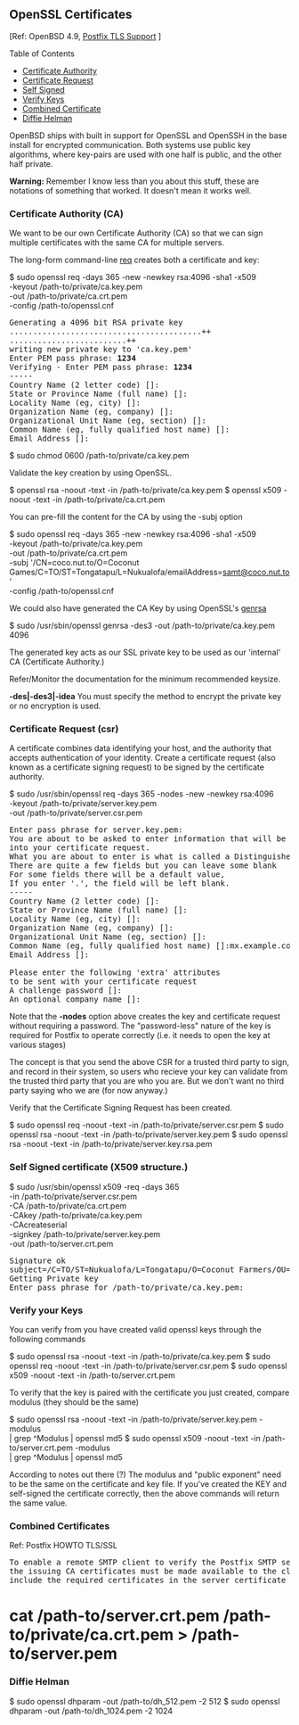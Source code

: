 ## OpenSSL Certificates

&#91;Ref: OpenBSD 4.9, [Postfix TLS Support](http://www.postfix.org/TLS_README.html)  ]

<div class="toc">

<p>Table of Contents</p>

<ul>
	<li><a href="#ca">Certificate Authority</a></li>
	<li><a href="#csr">Certificate Request</a></li>
	<li><a href="#selfsigned">Self Signed</a></li>
	<li><a href="#verify">Verify Keys</a></li>
	<li><a href="#combined">Combined Certificate</a></li>
	<li><a href="#diffie">Diffie Helman</a></li>
</ul>

</div>

OpenBSD ships with built in support for OpenSSL and OpenSSH in the base
install for encrypted communication. Both systems use public key algorithms,
where key-pairs are used with one half is public, and the other half 
private.
  
**Warning:** Remember I know less than you about this stuff, these 
are notations of something that worked. It doesn't mean it works 
well.



### <a name="ca"></a> Certificate Authority (CA)

We want to be our own Certificate Authority (CA) so that we can sign multiple certificates 
with the same CA for multiple servers.

The long-form command-line [req](http://www.openssl.org/docs/apps/req.html) creates
both a certificate and key:

<!--(block|syntax("bash"))-->
$ sudo openssl req -days 365 -new -newkey rsa:4096 -sha1 -x509 \
	-keyout /path-to/private/ca.key.pem \
    -out    /path-to/private/ca.crt.pem \
    -config /path-to/openssl.cnf
<!--(end)-->

<pre class="screen-output">
Generating a 4096 bit RSA private key
.........................................++
.........................++
writing new private key to 'ca.key.pem'
Enter PEM pass phrase: <b>1234</b>
Verifying - Enter PEM pass phrase: <b>1234</b>
-----
Country Name (2 letter code) []:
State or Province Name (full name) []:
Locality Name (eg, city) []:
Organization Name (eg, company) []:
Organizational Unit Name (eg, section) []:
Common Name (eg, fully qualified host name) []:
Email Address []:
</pre>
	
<!--(block|syntax("bash"))-->
$ sudo chmod 0600 /path-to/private/ca.key.pem
<!--(end)-->

Validate the key creation by using OpenSSL.

<!--(block|syntax("bash"))-->
$ openssl rsa -noout -text -in  /path-to/private/ca.key.pem
$ openssl x509 -noout -text -in /path-to/private/ca.crt.pem
<!--(end)-->

You can pre-fill the content for the CA by using the -subj option

<!--(block|syntax("bash"))-->
$ sudo openssl req -days 365 -new -newkey rsa:4096 -sha1 -x509 \
	-keyout /path-to/private/ca.key.pem \
    -out    /path-to/private/ca.crt.pem \
    -subj   '/CN=coco.nut.to/O=Coconut Games/C=TO/ST=Tongatapu/L=Nukualofa/emailAddress=samt@coco.nut.to' \
    -config /path-to/openssl.cnf
<!--(end)-->

We could also have generated the CA Key by using OpenSSL's 
[genrsa](http://www.openssl.org/docs/apps/genrsa.html)

<!--(block|syntax("bash"))-->
$ sudo /usr/sbin/openssl genrsa -des3 -out /path-to/private/ca.key.pem 4096
<!--(end)-->

The generated key acts as our SSL private key to be used as our 'internal' CA 
(Certificate Authority.) 

Refer/Monitor the documentation for the minimum recommended keysize.

<b>-des|-des3|-idea</b> You must specify the method to encrypt the private key or
no encryption is used.

<a name="ssc.csr"></a>

### <a name="csr"></a> Certificate Request (csr)

A certificate combines data identifying your host, and the authority that accepts
authentication of your identity. Create a certificate request (also
known as a certificate signing request) to be signed by the certificate authority.

<!--(block|syntax("bash"))-->
$ sudo /usr/sbin/openssl req -days 365 -nodes -new -newkey rsa:4096 \
    -keyout /path-to/private/server.key.pem \
    -out    /path-to/private/server.csr.pem
<!--(end)-->

<pre class="screen-output">
Enter pass phrase for server.key.pem:
You are about to be asked to enter information that will be incorporated
into your certificate request.
What you are about to enter is what is called a Distinguished Name or a DN.
There are quite a few fields but you can leave some blank
For some fields there will be a default value,
If you enter '.', the field will be left blank.
-----
Country Name (2 letter code) []:
State or Province Name (full name) []:
Locality Name (eg, city) []:
Organization Name (eg, company) []:
Organizational Unit Name (eg, section) []:
Common Name (eg, fully qualified host name) []:mx.example.com
Email Address []:

Please enter the following 'extra' attributes
to be sent with your certificate request
A challenge password []:
An optional company name []:
</pre>

Note that the **-nodes** option above creates the key and certificate
request without requiring a password. The "password-less" nature of
the key is required for Postfix to operate correctly (i.e. it needs
to open the key at various stages)

The concept is that you send the above CSR for a trusted third party to sign, 
and record in their system, so users who recieve your key can validate from 
the trusted third party that you are who you are. But we don't want no third 
party saying who we are (for now anyway.)

Verify that the Certificate Signing Request has been created.

<!--(block|syntax("bash"))-->
$ sudo openssl req -noout -text -in /path-to/private/server.csr.pem
$ sudo openssl rsa -noout -text -in /path-to/private/server.key.pem
$ sudo openssl rsa -noout -text -in /path-to/private/server.key.rsa.pem
<!--(end)-->
  
### <a name="selfsigned"></a> Self Signed certificate (X509 structure.)

<!--(block|syntax("bash"))-->
$ sudo /usr/sbin/openssl x509 -req -days 365 \
    -in      /path-to/private/server.csr.pem \
    -CA      /path-to/private/ca.crt.pem \
    -CAkey   /path-to/private/ca.key.pem \
    -CAcreateserial \
    -signkey /path-to/private/server.key.pem \
    -out    /path-to/server.crt.pem
<!--(end)-->

<pre class="screen-output">
Signature ok
subject=/C=TO/ST=Nukualofa/L=Tongatapu/O=Coconut Farmers/OU=IT Department/CN=mx.coco.nut.to/emailAddress=spam@coco.nut.to
Getting Private key
Enter pass phrase for /path-to/private/ca.key.pem:
</pre>

### <a name="verify"></a> Verify your Keys

You can verify from you have created valid openssl keys through the 
following commands
  
<!--(block|syntax("bash"))-->
$ sudo openssl rsa -noout -text -in /path-to/private/ca.key.pem
$ sudo openssl req -noout -text -in /path-to/private/server.csr.pem
$ sudo openssl x509 -noout -text -in /path-to/server.crt.pem
<!--(end)-->

To verify that the key is paired with the certificate you just created, 
compare modulus (they should be the same)

<!--(block|syntax("bash"))-->
$ sudo openssl rsa -noout -text -in /path-to/private/server.key.pem -modulus \
    | grep ^Modulus | openssl md5
$ sudo openssl x509 -noout -text -in /path-to/server.crt.pem -modulus \
    | grep ^Modulus | openssl md5
<!--(end)-->

According to notes out there (?) The modulus and "public exponent" need to be the
same on the certificate and key file. If you've created the KEY and self-signed the
certificate correctly, then the above commands will return the same value.

### <a name="combined"></a> Combined Certificates

Ref: Postfix HOWTO TLS/SSL

<pre class="manpage">
To enable a remote SMTP client to verify the Postfix SMTP server certificate,
the issuing CA certificates must be made available to the client. You should
include the required certificates in the server certificate file.
</pre>

<!--(block|syntax("bash"))-->
# cat /path-to/server.crt.pem /path-to/private/ca.crt.pem > /path-to/server.pem
<!--(end)-->

### <a name="diffie"></a> Diffie Helman

<!--(block|syntax("bash"))-->
$ sudo openssl dhparam -out /path-to/dh_512.pem  -2 512
$ sudo openssl dhparam -out /path-to/dh_1024.pem -2 1024
<!--(end)-->
